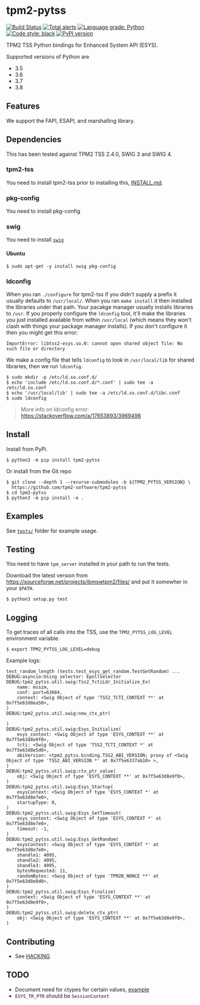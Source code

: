 # tpm2-pytss

[![Build Status](https://travis-ci.org/tpm2-software/tpm2-pytss.svg?branch=master)](https://travis-ci.org/tpm2-software/tpm2-pytss)
[![Total alerts](https://img.shields.io/lgtm/alerts/g/tpm2-software/tpm2-pytss.svg?logo=lgtm&logoWidth=18)](https://lgtm.com/projects/g/tpm2-software/tpm2-pytss/alerts/)
[![Language grade: Python](https://img.shields.io/lgtm/grade/python/g/tpm2-software/tpm2-pytss.svg?logo=lgtm&logoWidth=18)](https://lgtm.com/projects/g/tpm2-software/tpm2-pytss/context:python)
[![Code style: black](https://img.shields.io/badge/code%20style-black-000000.svg)](https://github.com/python/black)
[![PyPI version](https://img.shields.io/pypi/v/tpm2-pytss.svg)](https://pypi.org/project/tpm2-pytss)

TPM2 TSS Python bindings for Enhanced System API (ESYS).

Supported versions of Python are

- 3.5
- 3.6
- 3.7
- 3.8

## Features

We support the FAPI, ESAPI, and marshalling library.

## Dependencies

This has been tested against TPM2 TSS 2.4.0, SWIG 3 and SWIG 4.

### tpm2-tss

You need to install tpm2-tss prior to installing this,
[INSTALL.md](https://github.com/tpm2-software/tpm2-tss/blob/master/INSTALL.md).

### pkg-config

You need to install pkg-config

### swig

You need to install [`swig`](http://swig.org/)

#### Ubuntu

```console
$ sudo apt-get -y install swig pkg-config
```

### ldconfig

When you ran `./configure` for tpm2-tss if you didn't supply a prefix it usually
defaults to `/usr/local/`. When you ran `make install` it then installed the
libraries under that path. Your pacakge manager usually installs libraries to
`/usr`. If you properly configure the `ldconfig` tool, it'll make the libraries
you just installed available from within `/usr/local` (which means they won't
clash with things your package manager installs). If you don't configure it then
you might get this error:

```log
ImportError: libtss2-esys.so.0: cannot open shared object file: No such file or directory
```

We make a config file that tells `ldconfig` to look in `/usr/local/lib` for
shared libraries, then we run `ldconfig`.

```console
$ sudo mkdir -p /etc/ld.so.conf.d/
$ echo 'include /etc/ld.so.conf.d/*.conf' | sudo tee -a /etc/ld.so.conf
$ echo '/usr/local/lib' | sudo tee -a /etc/ld.so.conf.d/libc.conf
$ sudo ldconfig
```

> More info on ldconfig error: https://stackoverflow.com/a/17653893/3969496

## Install

Install from PyPi.

```console
$ python3 -m pip install tpm2-pytss
```

Or install from the Git repo

```console
$ git clone --depth 1 --recurse-submodules -b ${TPM2_PYTSS_VERSION} \
  https://github.com/tpm2-software/tpm2-pytss
$ cd tpm2-pytss
$ python3 -m pip install -e .
```

## Examples

See [`tests/`](tests/) folder for example usage.

## Testing

You need to have `tpm_server` installed in your path to run the tests.

Download the latest version from https://sourceforge.net/projects/ibmswtpm2/files/
and put it somewher in your `$PATH`.

```console
$ python3 setup.py test
```

## Logging

To get traces of all calls into the TSS, use the `TPM2_PYTSS_LOG_LEVEL`
environment variable.

```console
$ export TPM2_PYTSS_LOG_LEVEL=debug
```

Example logs:

```
test_random_length (tests.test_esys_get_random.TestGetRandom) ... DEBUG:asyncio:Using selector: EpollSelector
DEBUG:tpm2_pytss.util.swig:Tss2_TctiLdr_Initialize_Ex(
    name: mssim,
    conf: port=63684,
    context: <Swig Object of type 'TSS2_TCTI_CONTEXT **' at 0x7f5e63d8ea50>,
)
DEBUG:tpm2_pytss.util.swig:new_ctx_ptr(

)
DEBUG:tpm2_pytss.util.swig:Esys_Initialize(
    esys_context: <Swig Object of type 'ESYS_CONTEXT **' at 0x7f5e63d8e9f0>,
    tcti: <Swig Object of type 'TSS2_TCTI_CONTEXT *' at 0x7f5e63d8e5d0>,
    abiVersion: <tpm2_pytss.binding.TSS2_ABI_VERSION; proxy of <Swig Object of type 'TSS2_ABI_VERSION *' at 0x7f5e6337ab10> >,
)
DEBUG:tpm2_pytss.util.swig:ctx_ptr_value(
    obj: <Swig Object of type 'ESYS_CONTEXT **' at 0x7f5e63d8e9f0>,
)
DEBUG:tpm2_pytss.util.swig:Esys_Startup(
    esysContext: <Swig Object of type 'ESYS_CONTEXT *' at 0x7f5e63d8e7e0>,
    startupType: 0,
)
DEBUG:tpm2_pytss.util.swig:Esys_SetTimeout(
    esys_context: <Swig Object of type 'ESYS_CONTEXT *' at 0x7f5e63d8e7e0>,
    timeout: -1,
)
DEBUG:tpm2_pytss.util.swig:Esys_GetRandom(
    esysContext: <Swig Object of type 'ESYS_CONTEXT *' at 0x7f5e63d8e7e0>,
    shandle1: 4095,
    shandle2: 4095,
    shandle3: 4095,
    bytesRequested: 11,
    randomBytes: <Swig Object of type 'TPM2B_NONCE **' at 0x7f5e63d8e8d0>,
)
DEBUG:tpm2_pytss.util.swig:Esys_Finalize(
    context: <Swig Object of type 'ESYS_CONTEXT **' at 0x7f5e63d8e9f0>,
)
DEBUG:tpm2_pytss.util.swig:delete_ctx_ptr(
    obj: <Swig Object of type 'ESYS_CONTEXT **' at 0x7f5e63d8e9f0>,
)
```

## Contributing

- See [HACKING](HACKING.md)

## TODO

- Document need for ctypes for certain values, [example](https://github.com/tpm2-software/tpm2-pytss/blob/d84ab944c2795a27a076caf759ecfb31ab667446/tests/test_esys_auto_session_flags.py#L112-L133)
- `ESYS_TR_PTR` should be `SessionContext`
